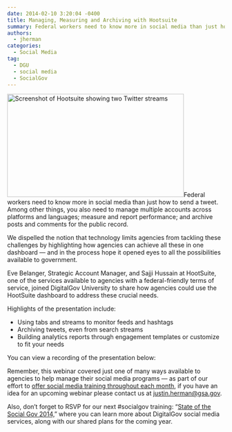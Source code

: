 ```yaml
---
date: 2014-02-10 3:20:04 -0400
title: Managing, Measuring and Archiving with Hootsuite
summary: Federal workers need to know more in social media than just how to send a tweet. Among other things, you also need to manage multiple accounts across platforms and languages; measure and report performance; and archive posts and comments for the public record. We dispelled the notion that technology limits agencies from tackling these challenges
authors:
  - jherman
categories:
  - Social Media
tag:
  - DGU
  - social media
  - SocialGov
---
```


[<img class="alignright  wp-image-126922" alt="Screenshot of Hootsuite showing two Twitter streams" src="https://s3.amazonaws.com/sitesusa/wp-content/uploads/sites/212/2014/02/Hootsuite-screenshot.jpg" width="409" height="238" />](https://s3.amazonaws.com/sitesusa/wp-content/uploads/sites/212/2014/02/Hootsuite-screenshot.jpg)Federal workers need to know more in social media than just how to send a tweet. Among other things, you also need to manage multiple accounts across platforms and languages; measure and report performance; and archive posts and comments for the public record.

We dispelled the notion that technology limits agencies from tackling these challenges by highlighting how agencies can achieve all these in one dashboard — and in the process hope it opened eyes to all the possibilities available to government.

Eve Belanger, Strategic Account Manager, and Sajji Hussain at HootSuite, one of the services available to agencies with a federal-friendly terms of service, joined DigitalGov University to share how agencies could use the HootSuite dashboard to address these crucial needs.

Highlights of the presentation include:

  * Using tabs and streams to monitor feeds and hashtags
  * Archiving tweets, even from search streams
  * Building analytics reports through engagement templates or customize to fit your needs

You can view a recording of the presentation below:


  
Remember, this webinar covered just one of many ways available to agencies to help manage their social media programs — as part of our effort to <a title="Innovation Means More, Better, Cost Effective Digital Training" href="https://www.WHATEVER/2014/01/28/innovation-means-more-better-cost-effective-digital-training/" target="_blank">offer social media training throughout each month</a>, if you have an idea for an upcoming webinar please contact us at justin.herman@gsa.gov.

Also, don’t forget to RSVP for our next #socialgov training: “[State of the Social Gov 2014,](https://www.WHATEVER/event/state-of-the-socialgov/)” where you can learn more about DigitalGov social media services, along with our shared plans for the coming year.

 